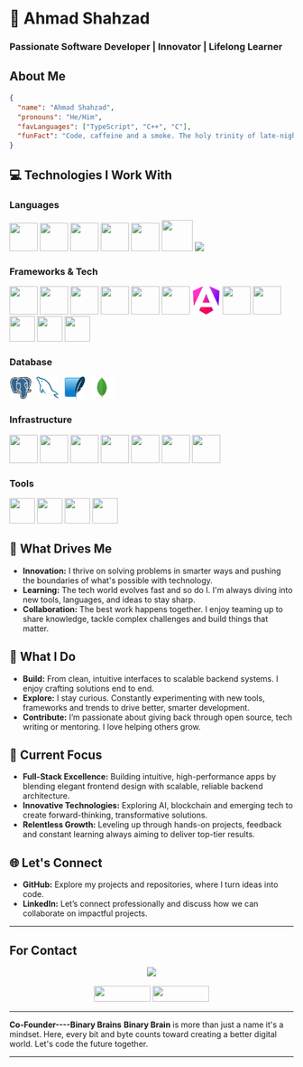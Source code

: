 # 🧠 Ahmad Shahzad

### Passionate Software Developer | Innovator | Lifelong Learner

## About Me

```json
{
  "name": "Ahmad Shahzad",
  "pronouns": "He/Him",
  "favLanguages": ["TypeScript", "C++", "C"],
  "funFact": "Code, caffeine and a smoke. The holy trinity of late-night hacks!"
}
```

## 💻 Technologies I Work With

### Languages

<div>
<img src="https://user-images.githubusercontent.com/25181517/183890598-19a0ac2d-e88a-4005-a8df-1ee36782fde1.png" width="50" height="50" />
<img src="https://camo.githubusercontent.com/cd7e24b6d077658f419aaa173b20cde5cadb5fe3ed659fb0848b95e4037a46b1/68747470733a2f2f63646e2e6a7364656c6976722e6e65742f67682f64657669636f6e732f64657669636f6e2f69636f6e732f63706c7573706c75732f63706c7573706c75732d6f726967696e616c2e737667" width="50" height="50"/>
<img src="https://user-images.githubusercontent.com/25181517/192149581-88194d20-1a37-4be8-8801-5dc0017ffbbe.png" width="50" height="50" />
<img src="https://user-images.githubusercontent.com/25181517/186150304-1568ffdf-4c62-4bdc-9cf1-8d8efcea7c5b.png" width="50" height="50" />
<img src="https://user-images.githubusercontent.com/25181517/121405384-444d7300-c95d-11eb-959f-913020d3bf90.png" width="50" height="50" />
<img src="https://github.com/user-attachments/assets/fa3e730d-6c80-4910-85a0-4739eff235c2" width="55" height="55" />
<img src="https://user-images.githubusercontent.com/25181517/192158606-7c2ef6bd-6e04-47cf-b5bc-da2797cb5bda.png" width"50" height="50" />

</div>

### Frameworks & Tech

<div>
  <img src="https://user-images.githubusercontent.com/25181517/183897015-94a058a6-b86e-4e42-a37f-bf92061753e5.png" width="50" height="50"/>

<img src="https://github.com/user-attachments/assets/98de1780-9920-40b7-9ca3-9046983c5dfd" width="50" height="50" />
<img src="https://github.com/marwin1991/profile-technology-icons/assets/136815194/e56b5093-2f58-40cc-b194-5bdde41077b5" width="50" height="50"/>
<img src="https://user-images.githubusercontent.com/25181517/183568594-85e280a7-0d7e-4d1a-9028-c8c2209e073c.png" width="50" height="50"/>
<img src="https://github.com/marwin1991/profile-technology-icons/assets/136815194/519bfaf3-c242-431e-a269-876979f05574" width="50" height="50"/>
<img src="https://user-images.githubusercontent.com/25181517/192107856-aa92c8b1-b615-47c3-9141-ed0d29a90239.png" width="50" height="50" />
<img src="https://github.com/devicons/devicon/blob/master/icons/angular/angular-original.svg"  title="Angular" alt="Angular" width="50" height="50"/>
<img src="https://user-images.githubusercontent.com/25181517/183859966-a3462d8d-1bc7-4880-b353-e2cbed900ed6.png" width="50" height="50"/>
<img src="https://github.com/marwin1991/profile-technology-icons/assets/136815194/ab742751-b55b-43d7-8f49-9a67e293f67c" width="50" height="50" />
<img src="https://github.com/user-attachments/assets/2302ff58-efca-4c6a-a34e-98f8314d64f5" width="45" height="45" />
<img src="https://user-images.githubusercontent.com/25181517/186150365-da1eccce-6201-487c-8649-45e9e99435fd.png" width="45" height="45"/>
<img src="https://user-images.githubusercontent.com/25181517/193427941-9437dbbe-376f-40dc-9573-0ef5c02a26a7.png" width="45" height="45"/>

</div>

### Database

<img src="https://github.com/devicons/devicon/blob/master/icons/postgresql/postgresql-original.svg" title="PostgreSQL" alt="PostgreSQL" width="40" height="40"/>&nbsp;
<img src="https://github.com/devicons/devicon/blob/master/icons/mysql/mysql-original.svg" title="MySQL"  alt="MySQL" width="40" height="40"/>&nbsp;
<img src="https://github.com/devicons/devicon/blob/master/icons/sqlite/sqlite-original.svg" title="SQLite"  alt="SQLite" width="40" height="40"/>&nbsp;
<img src="https://github.com/devicons/devicon/blob/master/icons/mongodb/mongodb-original.svg" title="MongoDB"  alt="MongoDB" width="40" height="40"/>&nbsp;

### Infrastructure

<div>
  <img src="https://user-images.githubusercontent.com/25181517/182884177-d48a8579-2cd0-447a-b9a6-ffc7cb02560e.png" width="50" height="50"/>
<img src="https://user-images.githubusercontent.com/25181517/117208740-bfb78400-adf5-11eb-97bb-09072b6bedfc.png" width="50" height="50"/>
<img src="https://user-images.githubusercontent.com/25181517/182884027-02cf00e4-6ac5-49a8-816d-3287a26bc5b4.png" width="50" height="50"/>
<img src="https://user-images.githubusercontent.com/25181517/189716855-2c69ca7a-5149-4647-936d-780610911353.png" width="50" height="50"/>
<img src="https://github.com/user-attachments/assets/e40fc76b-c8d8-47c3-bb53-c7795abaf596" width="50" height="50"/>
<img src="https://user-images.githubusercontent.com/25181517/117207330-263ba280-adf4-11eb-9b97-0ac5b40bc3be.png" width="50" height="50"/>
<img src="https://user-images.githubusercontent.com/25181517/183345125-9a7cd2e6-6ad6-436f-8490-44c903bef84c.png" width="50" height="50"/>
</div>

### Tools

<div>
  <img src="https://user-images.githubusercontent.com/25181517/192108891-d86b6220-e232-423a-bf5f-90903e6887c3.png" width="45" height="45" />
  <img src="https://user-images.githubusercontent.com/25181517/192108895-20dc3343-43e3-4a54-a90e-13a4abbc57b9.png" width="45" height="45" />
  <img src="https://user-images.githubusercontent.com/25181517/189715289-df3ee512-6eca-463f-a0f4-c10d94a06b2f.png" width="45" height="45" />
  <img src="https://user-images.githubusercontent.com/25181517/192108372-f71d70ac-7ae6-4c0d-8395-51d8870c2ef0.png" width="45" height="45" />
</div>

## 🌟 What Drives Me

- **Innovation:** I thrive on solving problems in smarter ways and pushing the boundaries of what's possible with technology.
- **Learning:** The tech world evolves fast and so do I. I'm always diving into new tools, languages, and ideas to stay sharp.
- **Collaboration:** The best work happens together. I enjoy teaming up to share knowledge, tackle complex challenges and build things that matter.

## 🚀 What I Do

- **Build:** From clean, intuitive interfaces to scalable backend systems. I enjoy crafting solutions end to end.
- **Explore:** I stay curious. Constantly experimenting with new tools, frameworks and trends to drive better, smarter development.
- **Contribute:** I’m passionate about giving back through open source, tech writing or mentoring. I love helping others grow.

## 💼 Current Focus

- **Full-Stack Excellence:** Building intuitive, high-performance apps by blending elegant frontend design with scalable, reliable backend architecture.
- **Innovative Technologies:** Exploring AI, blockchain and emerging tech to create forward-thinking, transformative solutions.
- **Relentless Growth:** Leveling up through hands-on projects, feedback and constant learning always aiming to deliver top-tier results.

## 🌐 Let's Connect

- **GitHub:** Explore my projects and repositories, where I turn ideas into code.
- **LinkedIn:** Let’s connect professionally and discuss how we can collaborate on impactful projects.

---

## For Contact

<div id="contact-links" align="center">
  <a href="https://www.linkedin.com/in/ahmadshahzadl/" target="_blank"><img src="https://img.shields.io/badge/LinkedIn-blue?logo=linkedin&logoColor=white&style=for-the-badge" width="100"/></a>
  
  <a href="mailto:ahmadshahzad0@outlook.com" target="_blank"><img src="https://img.shields.io/badge/Outlook-blue?style=for-the-badge&logo=Outlook&logoColor=white" height="28px"  width="100"/></a>
  <a href="https://www.instagram.com/ahmadshahzadl/" target="_blank"><img src="https://img.shields.io/badge/Instagram-orange?style=for-the-badge&logo=instagram&logoColor=white" height="28px"  width="100"/></a>
</div>

---

**Co-Founder----Binary Brains**
**Binary Brain** is more than just a name it's a mindset. Here, every bit and byte counts toward creating a better digital world. Let's code the future together.

---
